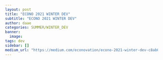 ```yaml
---
layout: post
title: "ECONO 2021 WINTER DEV"
subtitle: "ECONO 2021 WINTER DEV"
author: daae
categories: SUMMER/WINTER_DEV
banner:
  image:
tags: dev
sidebar: []
medium_url: "https://medium.com/econovation/econo-2021-winter-dev-c8ab0c0b1968"
---
```

